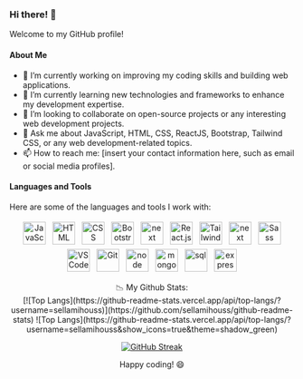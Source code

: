 ### Hi there! 👋

Welcome to my GitHub profile! 

#### About Me
- 🔭 I’m currently working on improving my coding skills and building web applications.
- 🌱 I’m currently learning new technologies and frameworks to enhance my development expertise.
- 👯 I’m looking to collaborate on open-source projects or any interesting web development projects.
- 💬 Ask me about JavaScript, HTML, CSS, ReactJS, Bootstrap, Tailwind CSS, or any web development-related topics.
- 📫 How to reach me: [insert your contact information here, such as email or social media profiles].


#### Languages and Tools
Here are some of the languages and tools I work with:

<p align="center">
  <img src="https://www.freepnglogos.com/uploads/javascript-png/javascript-vector-logo-yellow-png-transparent-javascript-vector-12.png" alt="JavaScript" height="40" style="vertical-align:top; margin:4px">
  <img src="https://cdn-icons-png.flaticon.com/512/732/732212.png" alt="HTML" height="40" style="vertical-align:top; margin:4px">
  <img src="https://www.skillreactor.io/css.png" alt="CSS" height="40" style="vertical-align:top; margin:4px">
  <img src="https://upload.wikimedia.org/wikipedia/commons/thumb/b/b2/Bootstrap_logo.svg/1200px-Bootstrap_logo.svg.png" alt="Bootstrap" height="40" style="vertical-align:top; margin:4px">
  <img src="https://cdn4.iconfinder.com/data/icons/google-i-o-2016/512/google_firebase-2-512.png" alt="next" height="40" style="vertical-align:top; margin:4px">
  <img src="https://upload.wikimedia.org/wikipedia/commons/thumb/a/a7/React-icon.svg/2300px-React-icon.svg.png" alt="React.js" height="40" style="vertical-align:top; margin:4px">
  <img src="https://upload.wikimedia.org/wikipedia/commons/thumb/d/d5/Tailwind_CSS_Logo.svg/2048px-Tailwind_CSS_Logo.svg.png" alt="Tailwind CSS" height="40" style="vertical-align:top; margin:4px">
  <img src="https://www.datocms-assets.com/75941/1657707878-nextjs_logo.png" alt="next" height="40" style="vertical-align:top; margin:4px">
  <img src="https://upload.wikimedia.org/wikipedia/commons/thumb/9/96/Sass_Logo_Color.svg/1280px-Sass_Logo_Color.svg.png" alt="Sass" height="40" style="vertical-align:top; margin:4px">
  <img src="https://upload.wikimedia.org/wikipedia/commons/thumb/9/9a/Visual_Studio_Code_1.35_icon.svg/2048px-Visual_Studio_Code_1.35_icon.svg.png" alt="VS Code" height="40" style="vertical-align:top; margin:4px">
  <img src="https://git-scm.com/images/logos/downloads/Git-Icon-1788C.png" alt="Git" height="40" style="vertical-align:top; margin:4px">
   <img src="https://cdn.freebiesupply.com/logos/thumbs/2x/nodejs-1-logo.png" alt="node" height="40" style="vertical-align:top; margin:4px">
    <img src="https://www.pngall.com/wp-content/uploads/13/Mongodb-Transparent.png" alt="mongo" height="40" style="vertical-align:top; margin:4px">
  <img src="https://upload.wikimedia.org/wikipedia/commons/8/87/Sql_data_base_with_logo.png" alt="sql" height="40" style="vertical-align:top; margin:4px">

  <img src="https://ajeetchaulagain.com/static/7cb4af597964b0911fe71cb2f8148d64/87351/express-js.png" alt="express" height="40" style="vertical-align:top; margin:4px">
  
</p>
<div align="center">
📉 My Github Stats:
<br/>
  [![Top Langs](https://github-readme-stats.vercel.app/api/top-langs/?username=sellamihouss)](https://github.com/sellamihouss/github-readme-stats)
![Top Langs](https://github-readme-stats.vercel.app/api/top-langs/?username=sellamihouss&show_icons=true&theme=shadow_green)
<br/>

[![GitHub Streak](https://streak-stats.demolab.com/?user=sellamihouss)](https://git.io/streak-stats)
<br/>

Happy coding! 😄
</div>
